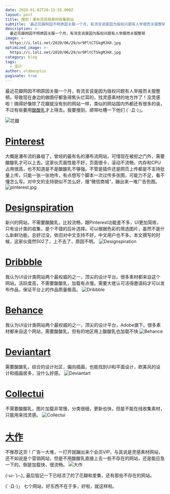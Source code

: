 ```yaml
---
date: 2020-01-02T20:15:55.000Z
layout: post
title: 搜刮！瀑布流灵感素材收集网站
subtitle: '最近花瓣网因不明原因关服一个月，有流言说是因为版权问题有人举报而关服整顿'
description: >-
  最近花瓣网因不明原因关服一个月，有流言说是因为版权问题有人举报而关服整顿
image: >-
  https://i.loli.net/2020/06/29/or9PltCTSkgMJHX.jpg
optimized_image: >-
  https://i.loli.net/2020/06/29/or9PltCTSkgMJHX.jpg
category: blog
tags:
  - 设计
author: oldmenplus
paginate: true
---
```

最近花瓣网因不明原因关服一个月，有流言说是因为版权问题有人举报而关服整顿。导致现在身边的做图仔都急得焦头烂耳的，找灵感素材的地方炸了！没灵感啦！搞得好像除了花瓣就没有别的网站一样，类似的网站国内外都还有很多的诶，不过有些要用[酸酸乳](https://www.baidu.com/s?ie=UTF-8&wd=%E9%85%B8%E9%85%B8%E4%B9%B3&bn=centbrowser&tn=88093251_35_hao_pg)才上得去。我要搜刮，顺带吐槽一下他们 (´･Д･)」。

![花瓣](https://i.loli.net/2020/06/28/eF3bIrkVgMNp7XD.jpg)
<br/>

# [Pinterest](https://www.pinterest.com)

大概是瀑布流的鼻祖了，曾经的最有名的瀑布流网站，可惜现在被拒之门外，需要酸酸乳才可以上去。这家伙页面性能不好，页面很卡，滚动不流畅，内存和CPU占用很高，也不知道是不是酸酸乳不够强。不管是插件还是网页上传都是不支持批量上传，只能一张一张地传，有点想写个脚本一次过传多张图，可能力不足，看不懂怎么写。对中文的支持貌似不怎么好，搜“微信商城”，蹦出来一堆广告色图。
![pinterest.jpg](https://i.loli.net/2020/06/28/7BDrC2nQvSopAPO.jpg)
<br/>

# [Designspiration](https://www.designspiration.net)

新兴的网站，不需要酸酸乳，比较流畅，跟Pinterest功能差不多，UI更加简练，只有设计类的收集，是个不错的后补选择。可以根据色彩的筛选图片，虽然不是什么新鲜功能，总好过没，依旧对中文支持不好，中文用户也不多。本文撰写的时候，这家伙竟然502了，上不去了，原因不明。
![Designspiration](https://i.loli.net/2020/06/28/kRMwrycxmGsQhUp.jpg)
<br/>

# [Dribbble](https://dribbble.com)

我认为UI设计类网站两个最权威的之一，顶尖的设计平台。很多素材都来自这个网站，活跃度高，不需要酸酸乳，加载有点慢。需要大佬认可活得邀请码才可以发布作品，保证平台上的作品质量极高。
![Dribbble](https://i.loli.net/2020/06/28/NhPnfsUIA1538lr.jpg)
<br/>

# [Behance](https://www.behance.net)

我认为UI设计类网站两个最权威的之一，顶尖的设计平台，Adobe旗下。很多素材都来自这个网站，需要酸酸乳，但有的地区用上酸酸乳也加载不快
![Behance](https://i.loli.net/2020/06/28/Qg6BLnuGm18J9OF.jpg)
<br/>

# [Deviantart](https://www.deviantart.com)

需要酸酸乳，综合的设计社区，偏向插画，也能找到UI和平面设计，欧美风的设计和插画居多，没什么好感。
![Deviantart](https://i.loli.net/2020/06/28/VoFRxd7hfzsNr2g.jpg)
<br/>

# [Collectui](https://www.collectui.com)

不需要酸酸乳，图片加载非常慢，分类很细，更新也快，但是不能在线收集素材，只能用来找灵感。
![Collectui](https://i.loli.net/2020/06/28/KBH1ClUibsacS6y.jpg)
<br/>

# [大作](http://p.bigbigwork.com)

不推荐这货！广告一大堆，一打开就蹦出来个会员VIP，与其说是灵感素材网站，还不如说是个营销网站，但是不用酸酸乳直接上去一些不存在的网站，还是能应急一下的。倒是加载快，很流畅。
![大作](https://i.loli.net/2020/06/28/vYJEIQnANFghlyr.jpg)
<br/>

_(-ω-`_)⌒)_ 最后惦记一下已经凉了的了花瓣和爱集，还有那些不存在的网站。

(´･Д･)」 七个网站，好东西不在于多，好啦，就这样啦。
